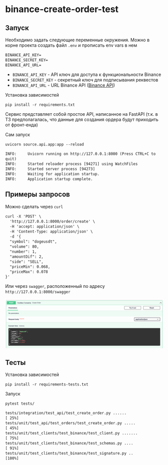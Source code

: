 # binance-create-order-test

## Запуск

Необходимо задать следующие переменные окружения.
Можно в корне проекта создать файл `.env` и прописать env vars в нем

```
BINANCE_API_KEY=
BINANCE_SECRET_KEY=
BINANCE_API_URL=
```

- `BINANCE_API_KEY` - API ключ для доступа к функциональности Binance
- `BINANCE_SECRET_KEY` - секретный ключ для подписывания реквестов 
- `BINANCE_API_URL` - URL Binance API ([Binance API](https://binance-docs.github.io/apidocs/spot/en/#general-info))

Установка зависимостей

```commandline
pip install -r requirements.txt
```

Сервис представляет собой простое API, написанное на FastAPI
(т.к. в ТЗ предполагалась, что данные для создания ордера будут приходить от фронт-енда)

Сам запуск

```commandline
uvicorn source.api.app:app --reload
```

```
INFO:     Uvicorn running on http://127.0.0.1:8000 (Press CTRL+C to quit)
INFO:     Started reloader process [94271] using WatchFiles
INFO:     Started server process [94273]
INFO:     Waiting for application startup.
INFO:     Application startup complete.
```

## Примеры запросов

Можно сделать через `curl`

```
curl -X 'POST' \
  'http://127.0.0.1:8000/order/create' \
  -H 'accept: application/json' \
  -H 'Content-Type: application/json' \
  -d '{
  "symbol": "dogeusdt",
  "volume": 80,
  "number": 1,
  "amountDif": 2,
  "side": "SELL",
  "priceMin": 0.068,
  "priceMax": 0.078
}'
```

Или через `swagger`, расположенный по адресу `http://127.0.0.1:8000/swagger`

![img.png](img.png)


## Тесты

Установка зависимостей

```commandline
pip install -r requirements-tests.txt
```

Запуск

```commandline
pytest tests/
```

```
tests/integration/test_api/test_create_order.py ......                                 [ 25%]
tests/unit/test_api/test_orders/test_create_order.py .....                             [ 45%]
tests/unit/test_clients/test_binance/test_client.py .......                            [ 75%]
tests/unit/test_clients/test_binance/test_schemas.py ....                              [ 91%]
tests/unit/test_clients/test_binance/test_signature.py ..                              [100%]
```